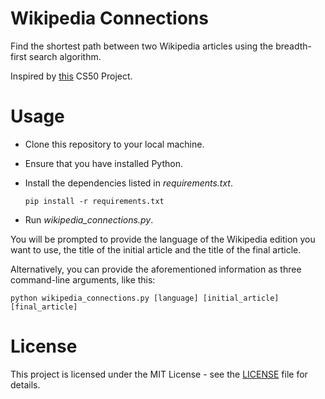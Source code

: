 # Wikipedia Connections
 
Find the shortest path between two Wikipedia articles using the breadth-first search algorithm.

Inspired by [this](https://cs50.harvard.edu/ai/2020/projects/0/degrees/) CS50 Project.

# Usage

- Clone this repository to your local machine.
- Ensure that you have installed Python.
- Install the dependencies listed in *requirements.txt*.
  
  ````
  pip install -r requirements.txt
  ````
- Run *wikipedia_connections.py*.

You will be prompted to provide the language of the Wikipedia edition you want to use, the title of the initial article and the title of the final article.

Alternatively, you can provide the aforementioned information as three command-line arguments, like this:

````
python wikipedia_connections.py [language] [initial_article] [final_article]
````

# License

This project is licensed under the MIT License - see the [LICENSE](https://github.com/giovanni-cutri/wikipedia-connections/blob/main/LICENSE) file for details.
